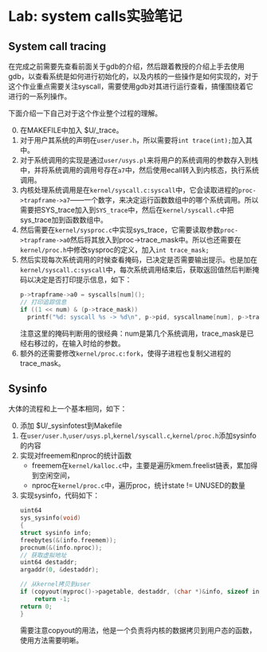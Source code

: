 # Lab: system calls实验笔记

## System call tracing

在完成之前需要先查看前面关于gdb的介绍，然后跟着教授的介绍上手去使用gdb，以查看系统是如何进行初始化的，以及内核的一些操作是如何实现的，对于这个作业重点需要关注syscall，需要使用gdb对其进行运行查看，搞懂围绕着它进行的一系列操作。

下面介绍一下自己对于这个作业整个过程的理解。

0. 在MAKEFILE中加入 $U/_trace。
1. 对于用户其系统的声明在`user/user.h`，所以需要将`int trace(int);`加入其中。
2. 对于系统调用的实现是通过`user/usys.pl`来将用户的系统调用的参数存入到栈中，并将系统调用的调用号存在`a7`中，然后使用ecall转入到内核态，执行系统调用。
3. 内核处理系统调用是在`kernel/syscall.c:syscall`中，它会读取进程的`proc->trapframe->a7`——一个数字，来决定运行函数数组中的哪个系统调用。所以需要把SYS_trace加入到`SYS_trace`中，然后在`kernel/syscall.c`中把sys_trace加到函数数组中。
4. 然后需要在`kernel/sysproc.c`中实现sys_trace，它需要读取参数`proc->trapframe->a0`然后将其放入到proc->trace_mask中。所以也还需要在`kernel/proc.h`中修改sysproc的定义，加入`int trace_mask;`
5. 然后实现每次系统调用的时候查看掩码，已决定是否需要输出提示。也是加在`kernel/syscall.c:syscall`中，每次系统调用结束后，获取返回值然后判断掩码以决定是否打印提示信息，如下：
    ```C
    p->trapframe->a0 = syscalls[num]();
    // 打印追踪信息
    if ((1 << num) & (p->trace_mask))
      printf("%d: syscall %s -> %d\n", p->pid, syscallname[num], p->trapframe->a0);
    ```
    注意这里的掩码判断用的很经典：num是第几个系统调用，trace_mask是已经右移过的，在输入时给的参数。
6. 额外的还需要修改`kernel/proc.c:fork`，使得子进程也复制父进程的trace_mask。

## Sysinfo

大体的流程和上一个基本相同，如下：

0. 添加 $U/_sysinfotest到Makefile
1. 在`user/user.h`,`user/usys.pl`,`kernel/syscall.c`,`kernel/proc.h`添加sysinfo的内容
2. 实现对freemem和nproc的统计函数
    * freemem在`kernel/kalloc.c`中，主要是遍历kmem.freelist链表，累加得到空闲空间，
    * nproc在`kernel/proc.c`中，遍历proc，统计state != UNUSED的数量
3. 实现sysinfo，代码如下：
    ```C
    uint64
    sys_sysinfo(void)
    {
    struct sysinfo info;
    freebytes(&(info.freemem));
    procnum(&(info.nproc));
    // 获取虚拟地址
    uint64 destaddr;
    argaddr(0, &destaddr);

    // 从kernel拷贝到user
    if (copyout(myproc()->pagetable, destaddr, (char *)&info, sizeof info) < 0)
        return -1;
    return 0;
    }
    ```
    需要注意copyout的用法，他是一个负责将内核的数据拷贝到用户态的函数，使用方法需要明晰。